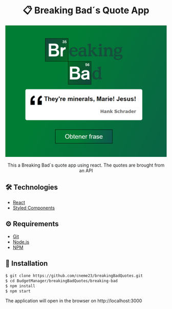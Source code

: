 
# <div align="center">📋 Breaking Bad´s Quote App</div>

<a href="https://epic-nobel-6e19d0.netlify.app/">
<img src="./main2.png"/>
                             </a>
<p align="center">This a Breaking Bad´s quote app using react. The quotes are brought from an API </p>

## 🛠️ Technologies

<ul>
  <li><a href="https://reactjs.org/">React</a></li>
  <li><a href="https://https://styled-components.com">Styled Components</a></li>
</ul>

## ⚙️ Requirements

<ul>
  <li><a href="https://git-scm.com/">Git</a></li>
  <li><a href="https://nodejs.org/en/">Node.js</a></li>
  <li><a href="https://www.npmjs.com/">NPM</a></li>
</ul>

## 🚀 Installation

```
$ git clone https://github.com/cneme23/breakingBadQuotes.git
$ cd BudgetManager/breakingBadQuotes/breaking-bad
$ npm install
$ npm start
```

The application will open in the browser on http://localhost:3000

